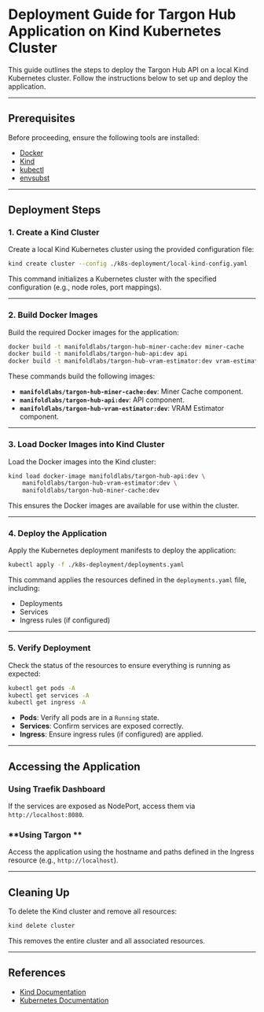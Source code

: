 # Deployment Guide for Targon Hub Application on Kind Kubernetes Cluster

This guide outlines the steps to deploy the Targon Hub API on a local Kind Kubernetes cluster. Follow the instructions below to set up and deploy the application.

---

## **Prerequisites**

Before proceeding, ensure the following tools are installed:

- [Docker](https://docs.docker.com/get-docker/)
- [Kind](https://kind.sigs.k8s.io/)
- [kubectl](https://kubernetes.io/docs/tasks/tools/install-kubectl/)
- [envsubst](https://command-not-found.com/envsubst)

---

## **Deployment Steps**

### **1. Create a Kind Cluster**

Create a local Kind Kubernetes cluster using the provided configuration file:

```bash
kind create cluster --config ./k8s-deployment/local-kind-config.yaml
```

This command initializes a Kubernetes cluster with the specified configuration (e.g., node roles, port mappings).

---

### **2. Build Docker Images**

Build the required Docker images for the application:

```bash
docker build -t manifoldlabs/targon-hub-miner-cache:dev miner-cache
docker build -t manifoldlabs/targon-hub-api:dev api
docker build -t manifoldlabs/targon-hub-vram-estimator:dev vram-estimator
```

These commands build the following images:
- **`manifoldlabs/targon-hub-miner-cache:dev`**: Miner Cache component.
- **`manifoldlabs/targon-hub-api:dev`**: API component.
- **`manifoldlabs/targon-hub-vram-estimator:dev`**: VRAM Estimator component.

---

### **3. Load Docker Images into Kind Cluster**

Load the Docker images into the Kind cluster:

```bash
kind load docker-image manifoldlabs/targon-hub-api:dev \
    manifoldlabs/targon-hub-vram-estimator:dev \
    manifoldlabs/targon-hub-miner-cache:dev
```

This ensures the Docker images are available for use within the cluster.

---

### **4. Deploy the Application**

Apply the Kubernetes deployment manifests to deploy the application:

```bash
kubectl apply -f ./k8s-deployment/deployments.yaml
```

This command applies the resources defined in the `deployments.yaml` file, including:
- Deployments
- Services
- Ingress rules (if configured)

---

### **5. Verify Deployment**

Check the status of the resources to ensure everything is running as expected:

```bash
kubectl get pods -A
kubectl get services -A
kubectl get ingress -A
```

- **Pods**: Verify all pods are in a `Running` state.
- **Services**: Confirm services are exposed correctly.
- **Ingress**: Ensure ingress rules (if configured) are applied.

---

## **Accessing the Application**

### **Using Traefik Dashboard**
If the services are exposed as NodePort, access them via `http://localhost:8080`.

### **Using Targon **
Access the application using the hostname and paths defined in the Ingress resource (e.g., `http://localhost`).

---

## **Cleaning Up**

To delete the Kind cluster and remove all resources:

```bash
kind delete cluster
```

This removes the entire cluster and all associated resources.

---

## **References**

- [Kind Documentation](https://kind.sigs.k8s.io/)
- [Kubernetes Documentation](https://kubernetes.io/docs/)
